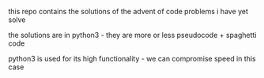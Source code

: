this repo contains the solutions of the advent of code problems i have yet solve

the solutions are in python3 - they are more or less pseudocode + spaghetti code

python3 is used for its high functionality - we can compromise speed in this case
